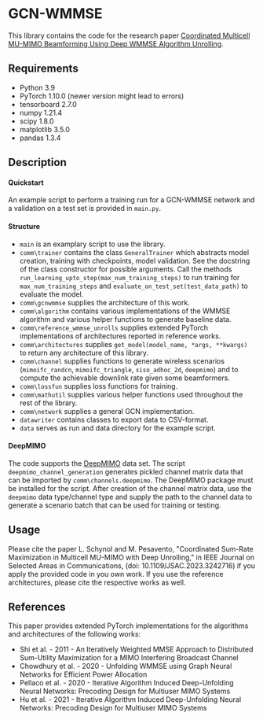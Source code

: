 # GCN-WMMSE
This library contains the code for the research paper [Coordinated Multicell MU-MIMO Beamforming Using Deep WMMSE Algorithm Unrolling](https://arxiv.org/abs/2202.10371).

## Requirements
- Python 3.9
- PyTorch 1.10.0 (newer version might lead to errors)
- tensorboard 2.7.0
- numpy 1.21.4
- scipy 1.8.0
- matplotlib 3.5.0
- pandas 1.3.4

## Description
#### Quickstart
An example script to perform a training run for a GCN-WMMSE network and a validation on a test set is provided in ```main.py```.
#### Structure
- ```main``` is an examplary script to use the library.
- ```comm\trainer``` contains the class ```GeneralTrainer``` which abstracts model creation, training with checkpoints, model validation. See the docstring of the class constructor for possible arguments. Call the methods ```run_learning_upto_step(max_num_training_steps)``` to run training for ```max_num_training_steps``` and ```evaluate_on_test_set(test_data_path)``` to evaluate the model.
- ```comm\gcnwmmse``` supplies the architecture of this work.
- ```comm\algorithm``` contains various implementations of the WMMSE algorithm and various helper functions to generate baseline data.
- ```comm\reference_wmmse_unrolls``` supplies extended PyTorch implementations of architectures reported in reference works.
- ```comm\architectures``` supplies ```get_model(model_name, *args, **kwargs)``` to return any architecture of this library.
- ```comm\channel``` supplies functions to generate wireless scenarios (```mimoifc_randcn```, ```mimoifc_triangle```, ```siso_adhoc_2d```, ```deepmimo```) and to compute the achievable downlink rate given some beamformers. 
- ```comm\lossfun``` supplies loss functions for training.
- ```comm\mathutil``` supplies various helper functions used throughout the rest of the library.
- ```comm\network``` supplies a general GCN implementation.
- ```datawriter``` contains classes to export data to CSV-format.
- ```data``` serves as run and data directory for the example script.

#### DeepMIMO
The code supports the [DeepMIMO](https://deepmimo.net/) data set. The script  ```deepmimo_channel_generation``` generates pickled channel matrix data that can be imported by ```comm\channels.deepmimo```. The DeepMIMO package must be installed for the script. After creation of the channel matrix data, use the ```deepmimo``` data type/channel type and supply the path to the channel data to generate a scenario batch that can be used for training or testing.

## Usage
Please cite the paper 
L. Schynol and M. Pesavento, "Coordinated Sum-Rate Maximization in Multicell MU-MIMO with Deep Unrolling," in IEEE Journal on Selected Areas in Communications, (doi: 10.1109/JSAC.2023.3242716)
if you apply the provided code in you own work. If you use the reference architectures, please cite the respective works as well.

## References
This paper provides extended PyTorch implementations for the algorithms and architectures of the following works:
- Shi et al. - 2011 - An Iteratively Weighted MMSE Approach to Distributed Sum-Utility Maximization for a MIMO Interfering Broadcast Channel
- Chowdhury et al. - 2020 - Unfolding WMMSE using Graph Neural Networks for Efficient Power Allocation
- Pellaco et al. - 2020 - Iterative Algorithm Induced Deep-Unfolding Neural Networks: Precoding Design for Multiuser MIMO Systems
- Hu et al. - 2021 - Iterative Algorithm Induced Deep-Unfolding Neural Networks: Precoding Design for Multiuser MIMO Systems
